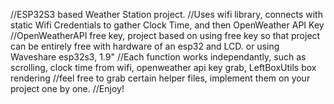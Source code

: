 //ESP32S3 based Weather Station project. 
//Uses wifi library, connects with static Wifi Credentials to gather Clock Time, and then OpenWeather API Key
//OpenWeatherAPI free key, project based on using free key so that project can be entirely free with hardware of an esp32 and LCD. or using Waveshare esp32s3, 1.9"
//Each function works independantly, such as scrolling, clock time from wifi, openweather api key grab, LeftBoxUtils box rendering
//feel free to grab certain helper files, implement them on your project one by one.
//Enjoy!
